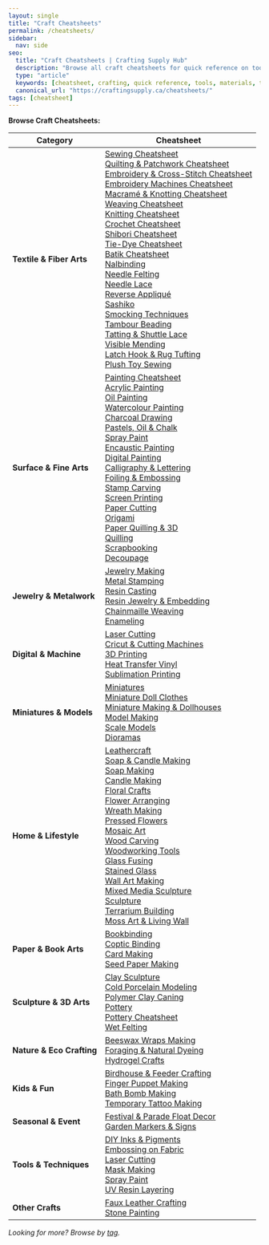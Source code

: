 ```yaml
---
layout: single
title: "Craft Cheatsheets"
permalink: /cheatsheets/
sidebar:
  nav: side
seo:
  title: "Craft Cheatsheets | Crafting Supply Hub"
  description: "Browse all craft cheatsheets for quick reference on tools, materials, and techniques."
  type: "article"
  keywords: [cheatsheet, crafting, quick reference, tools, materials, techniques]
  canonical_url: "https://craftingsupply.ca/cheatsheets/"
tags: [cheatsheet]
---
```

**Browse Craft Cheatsheets:**

| Category                | Cheatsheet                                                                 |
|------------------------ |---------------------------------------------------------------------------|
| **Textile & Fiber Arts**| [Sewing Cheatsheet](/cheatsheets/sewing-tools/) <br> [Quilting & Patchwork Cheatsheet](/cheatsheets/quilting-patchwork/) <br> [Embroidery & Cross-Stitch Cheatsheet](/cheatsheets/embroidery-cross-stitch/) <br> [Embroidery Machines Cheatsheet](/cheatsheets/embroidery-machines/) <br> [Macramé & Knotting Cheatsheet](/cheatsheets/macrame-knotting/) <br> [Weaving Cheatsheet](/cheatsheets/weaving/) <br> [Knitting Cheatsheet](/cheatsheets/knitting/) <br> [Crochet Cheatsheet](/cheatsheets/crochet/) <br> [Shibori Cheatsheet](/cheatsheets/shibori/) <br> [Tie-Dye Cheatsheet](/cheatsheets/tie-dye/) <br> [Batik Cheatsheet](/cheatsheets/batik/) <br> [Nalbinding](/cheatsheets/nalbinding/) <br> [Needle Felting](/cheatsheets/needle-felting/) <br> [Needle Lace](/cheatsheets/needle-lace/) <br> [Reverse Appliqué](/cheatsheets/reverse-applique/) <br> [Sashiko](/cheatsheets/sashiko/) <br> [Smocking Techniques](/cheatsheets/smocking-techniques/) <br> [Tambour Beading](/cheatsheets/tambour-beading/) <br> [Tatting & Shuttle Lace](/cheatsheets/tatting-shuttle-lace/) <br> [Visible Mending](/cheatsheets/visible-mending/) <br> [Latch Hook & Rug Tufting](/cheatsheets/latch-hook-rug-tufting/) <br> [Plush Toy Sewing](/cheatsheets/plush-toy-sewing/) |
| **Surface & Fine Arts** | [Painting Cheatsheet](/cheatsheets/painting-cheatsheet/) <br> [Acrylic Painting](/cheatsheets/acrylic-painting/) <br> [Oil Painting](/cheatsheets/oil-painting/) <br> [Watercolour Painting](/cheatsheets/watercolour-painting/) <br> [Charcoal Drawing](/cheatsheets/charcoal-drawing/) <br> [Pastels, Oil & Chalk](/cheatsheets/pastels-oil-chalk/) <br> [Spray Paint](/cheatsheets/spray-paint/) <br> [Encaustic Painting](/cheatsheets/encaustic-painting/) <br> [Digital Painting](/cheatsheets/digital-painting/) <br> [Calligraphy & Lettering](/cheatsheets/calligraphy-cheatsheet/) <br> [Foiling & Embossing](/cheatsheets/foiling-and-embossing-cheatsheet/) <br> [Stamp Carving](/cheatsheets/stamp-carving-cheatsheet/) <br> [Screen Printing](/cheatsheets/screen-printing/) <br> [Paper Cutting](/cheatsheets/paper-cutting-cheatsheet/) <br> [Origami](/cheatsheets/origami/) <br> [Paper Quilling & 3D](/cheatsheets/paper-quilling-3d/) <br> [Quilling](/cheatsheets/quilling/) <br> [Scrapbooking](/cheatsheets/scrapbooking/) <br> [Decoupage](/cheatsheets/decoupage/) |
| **Jewelry & Metalwork** | [Jewelry Making](/cheatsheets/jewerly-makeing-cheatsheet/) <br> [Metal Stamping](/cheatsheets/metal-stamping-cheatsheet/) <br> [Resin Casting](/cheatsheets/resin-casting-cheatsheet/) <br> [Resin Jewelry & Embedding](/cheatsheets/resin-jewelry-embedding.md) <br> [Chainmaille Weaving](/cheatsheets/chainmaille-weaving/) <br> [Enameling](/cheatsheets/enameling/) |
| **Digital & Machine**   | [Laser Cutting](/cheatsheets/laser-cutting-cheatsheet/) <br> [Cricut & Cutting Machines](/cheatsheets/cricut-cheatsheet/) <br> [3D Printing](/cheatsheets/3d-printing-cheatsheet/) <br> [Heat Transfer Vinyl](/cheatsheets/heat-transfer-cheatsheet/) <br> [Sublimation Printing](/cheatsheets/sublimation-printing/) |
| **Miniatures & Models** | [Miniatures](/cheatsheets/miniatures/) <br> [Miniature Doll Clothes](/cheatsheets/miniature-doll-clothes/) <br> [Miniature Making & Dollhouses](/cheatsheets/miniature-making-and-dollhouses-cheatsheet/) <br> [Model Making](/cheatsheets/model-making/) <br> [Scale Models](/cheatsheets/scale-models/) <br> [Dioramas](/cheatsheets/dioramas/) |
| **Home & Lifestyle**    | [Leathercraft](/cheatsheets/leathercraft-cheatsheet/) <br> [Soap & Candle Making](/cheatsheets/soap-and-candle-making-cheatsheet/) <br> [Soap Making](/cheatsheets/soap-making/) <br> [Candle Making](/cheatsheets/candle-making/) <br> [Floral Crafts](/cheatsheets/floral-crafts/) <br> [Flower Arranging](/cheatsheets/flower-arranging/) <br> [Wreath Making](/cheatsheets/wreath-making/) <br> [Pressed Flowers](/cheatsheets/pressed-flowers/) <br> [Mosaic Art](/cheatsheets/mosaic-art/) <br> [Wood Carving](/cheatsheets/wood-carving/) <br> [Woodworking Tools](/cheatsheets/woodworking-tools-cheatsheet/) <br> [Glass Fusing](/cheatsheets/glass-fusing/) <br> [Stained Glass](/cheatsheets/stained-glass/) <br> [Wall Art Making](/cheatsheets/wall-art-making/) <br> [Mixed Media Sculpture](/cheatsheets/mixed-media-sculpture/) <br> [Sculpture](/cheatsheets/sculpture/) <br> [Terrarium Building](/cheatsheets/terrarium-building/) <br> [Moss Art & Living Wall](/cheatsheets/moss-art-living-wall/) |
| **Paper & Book Arts**   | [Bookbinding](/cheatsheets/bookbinding/) <br> [Coptic Binding](/cheatsheets/coptic-binding/) <br> [Card Making](/cheatsheets/card-making/) <br> [Seed Paper Making](/cheatsheets/seed-paper-making/) |
| **Sculpture & 3D Arts** | [Clay Sculpture](/cheatsheets/clay-sculpture/) <br> [Cold Porcelain Modeling](/cheatsheets/cold-porcelain-modeling/) <br> [Polymer Clay Caning](/cheatsheets/polymer-clay-caning/) <br> [Pottery](/cheatsheets/pottery/) <br> [Pottery Cheatsheet](/cheatsheets/pottery-cheatsheet/) <br> [Wet Felting](/cheatsheets/wet-felting/) |
| **Nature & Eco Crafting** | [Beeswax Wraps Making](/cheatsheets/beeswax-wraps-making/) <br> [Foraging & Natural Dyeing](/cheatsheets/foraging-natural-dyeing/) <br> [Hydrogel Crafts](/cheatsheets/hydrogel-crafts/) |
| **Kids & Fun**          | [Birdhouse & Feeder Crafting](/cheatsheets/birdhouse-feeder-crafting/) <br> [Finger Puppet Making](/cheatsheets/finger-puppet-making/) <br> [Bath Bomb Making](/cheatsheets/bath-bomb-making/) <br> [Temporary Tattoo Making](/cheatsheets/temporary-tattoo-making/) |
| **Seasonal & Event**    | [Festival & Parade Float Decor](/cheatsheets/festival-parade-float-decor/) <br> [Garden Markers & Signs](/cheatsheets/garden-markers-signs/) |
| **Tools & Techniques**  | [DIY Inks & Pigments](/cheatsheets/diy-inks-pigments/) <br> [Embossing on Fabric](/cheatsheets/embossing-on-fabric/) <br> [Laser Cutting](/cheatsheets/laser-cutting/) <br> [Mask Making](/cheatsheets/mask-making/) <br> [Spray Paint](/cheatsheets/spray-paint/) <br> [UV Resin Layering](/cheatsheets/uv-resin-layering/) |
| **Other Crafts**        | [Faux Leather Crafting](/cheatsheets/faux-leather-crafting/) <br> [Stone Painting](/cheatsheets/stone-painting/) |

*Looking for more? Browse by [tag](/tags/cheatsheet/).*
